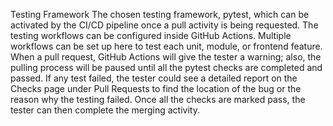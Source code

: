 <h>Testing Framework</h>
The chosen testing framework, pytest, which can be activated by the CI/CD pipeline once a pull activity is being requested. The testing workflows can be configured inside GitHub Actions. Multiple workflows can be set up here to test each unit, module, or frontend feature. When a pull request, GitHub Actions will give the tester a warning; also, the pulling process will be paused until all the pytest checks are completed and passed. If any test failed, the tester could see a detailed report on the Checks page under Pull Requests to find the location of the bug or the reason why the testing failed. Once all the checks are marked pass, the tester can then complete the merging activity.
